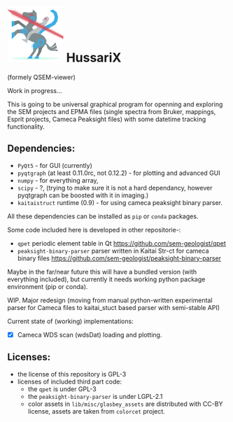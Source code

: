 # ![Icon](./lib/icons/hussarix_64_icon.svg) HussariX 
(formely QSEM-viewer)

Work in progress...

This is going to be universal graphical program for openning and exploring the SEM projects and EPMA files (single spectra from Bruker, mappings, Esprit projects, Cameca Peaksight files) with some datetime tracking functionality.

## Dependencies:
- `PyQt5` - for GUI (currently)
- `pyqtgraph` (at least 0.11.0rc, not 0.12.2) - for plotting and advanced GUI
- `numpy` - for everything array,
- `scipy` - ?, (trying to make sure it is not a hard dependancy, however pyqtgraph can be boosted with it in imaging.)
- `kaitaistruct` runtime (0.9) - for using cameca peaksight binary parser.

All these dependencies can be installed as `pip` or `conda` packages.

Some code included here is developed in other repositorie-:
- `qpet` periodic element table in Qt https://github.com/sem-geologist/qpet
- `peaksight-binary-parser` parser written in Kaitai Str-ct for cameca binary files https://github.com/sem-geologist/peaksight-binary-parser 

Maybe in the far/near future this will have a bundled version (with everything included), but currently it needs working python package environment (pip or conda).

WIP. Major redesign (moving from manual python-written experimental parser for Cameca files to kaitai_stuct based parser with semi-stable API)

Current state of (working) implementations:
- [x] Cameca WDS scan (wdsDat) loading and plotting. 

## Licenses:
- the license of this repository is GPL-3
- licenses of included third part code:
  - the `qpet` is under GPL-3
  - the `peaksight-binary-parser` is under LGPL-2.1
  - color assets in `lib/misc/glasbey_assets` are distributed with CC-BY license, assets are taken from `colorcet` project.
